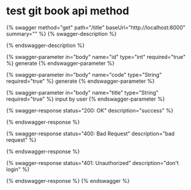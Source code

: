 # test git book api method

{% swagger method="get" path="/title" baseUrl="http://localhost:8000" summary="" %}
{% swagger-description %}

{% endswagger-description %}

{% swagger-parameter in="body" name="id" type="int" required="true" %}
generate
{% endswagger-parameter %}

{% swagger-parameter in="body" name="code" type="String" required="true" %}
generate
{% endswagger-parameter %}

{% swagger-parameter in="body" name="title" type="String" required="true" %}
input by user
{% endswagger-parameter %}

{% swagger-response status="200: OK" description="success" %}

{% endswagger-response %}

{% swagger-response status="400: Bad Request" description="bad request" %}

{% endswagger-response %}

{% swagger-response status="401: Unauthorized" description="don't login" %}

{% endswagger-response %}
{% endswagger %}
